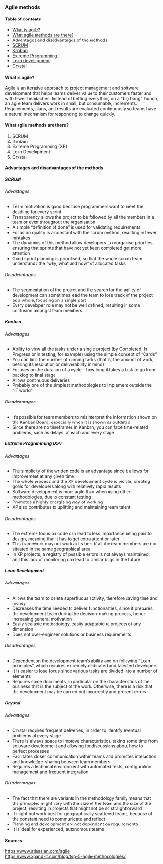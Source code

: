 ### Agile methods

#### Table of contents
* [What is agile?](#what-is-agile)
* [What agile methods are there?](#what-agile-methods-are-there)
* [Advantages and disadvantages of the methods](#advantages-and-disadvantages-of-the-methods)
* [SCRUM](#scrum)
* [Kanban](#kanban)
* [Extreme Programming](#extreme-programming-xp)
* [Lean development](#lean-development)
* [Crystal](#crystal)

#### What is agile?
Agile is an iterative approach to project management and software development that helps teams deliver value to their customers faster and with fewer headaches. Instead of betting everything on a "big bang" launch, an agile team delivers work in small, but consumable, increments. Requirements, plans, and results are evaluated continuously so teams have a natural mechanism for responding to change quickly.

#### What agile methods are there?
1. SCRUM
2. Kanban
3. Extreme Programming (XP)
4. Lean Development
5. Crystal

#### Advantages and disadvantages of the methods

##### SCRUM
###### Advantages
* Team motivation is good because programmers want to meet the deadline for every sprint
* Transparency allows the project to be followed by all the members in a team or even throughout the organisation
* A simple “definition of done” is used for validating requirements
* Focus on quality is a constant with the scrum method, resulting in fewer mistakes
* The dynamics of this method allow developers to reorganise priorities, ensuring that sprints that have not yet been completed get more attention
* Good sprint planning is prioritised, so that the whole scrum team understands the “why, what and how” of allocated tasks
###### Disadvantages
* The segmentation of the project and the search for the agility of development can sometimes lead the team to lose track of the project as a whole, focusing on a single part
* Every developer role may not be well defined, resulting in some confusion amongst team members

##### Kanban
###### Advantages
* Ability to view all the tasks under a single project (by Completed, In Progress or In testing, for example) using the simple concept of “Cards”
* You can limit the number of running tasks (that is, the amount of work, bearing its resolution or deliverability in mind)
* Focuses on the duration of a cycle – how long it takes a task to go from backlog to final stage
* Allows continuous deliveries
* Probably one of the simplest methodologies to implement outside the “IT world”
###### Disadvantages
* It’s possible for team members to misinterpret the information shown on the Kanban Board, especially when it is shown as outdated
* Since there are no timeframes in Kanban, you can face time-related problems, such as delays, at each and every stage

##### Extreme Programming (XP)
###### Advantages
* The simplicity of the written code is an advantage since it allows for improvement at any given time
* The whole process and the XP development cycle is visible, creating goals for developers along with relatively rapid results
* Software development is more agile than when using other methodologies, due to constant testing
* Promotes a highly energising way of working
* XP also contributes to uplifting and maintaining team talent
###### Disadvantages
* The extreme focus on code can lead to less importance being paid to design, meaning that it has to get extra attention later
* This framework may not work at its best if all the team members are not situated in the same geographical area
* In XP projects, a registry of possible errors is not always maintained, and this lack of monitoring can lead to similar bugs in the future

##### Lean Development
###### Advantages
* Allows the team to delete superfluous activity, therefore saving time and money
* Decreases the time needed to deliver functionalities, since it prepares the development team during the decision-making process, hence increasing general motivation
* Easily scalable methodology, easily adaptable to projects of any dimension
* Does not over-engineer solutions or business requirements
###### Disadvantages
* Dependent on the development team’s ability and on following “Lean principles”, which requires extremely dedicated and talented developers
* It is easier to lose focus since various tasks are divided into a number of elements
* Requires some documents, in particular on the characteristics of the business that is the subject of the work. Otherwise, there is a risk that the development may be carried out incorrectly and present errors

##### Crystal
###### Advantages
* Crystal requires frequent deliveries, in order to identify eventual problems at every stage
* There is always space to improve characteristics, taking some time from software development and allowing for discussions about how to perfect processes
* Facilitates closer communication within teams and promotes interaction and knowledge-sharing between team members
* Requires a technical environment with automated tests, configuration management and frequent integration
###### Disadvantages
* The fact that there are variants in the methodology family means that the principles might vary with the size of the team and the size of the project, resulting in projects that might not be so straightforward
* It might not work best for geographically scattered teams, because of the constant need to communicate and reflect
* Planning and development are not dependent on requirements
* It is ideal for experienced, autonomous teams

#### Sources
https://www.atlassian.com/agile \
https://www.xpand-it.com/blog/top-5-agile-methodologies/
